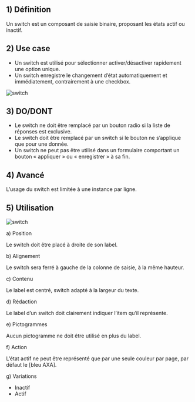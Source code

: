 ## 1) Définition

Un switch est un composant de saisie binaire, proposant les états actif ou inactif.

## 2) Use case

-   Un switch est utilisé pour sélectionner activer/désactiver rapidement une option unique.
-   Un switch enregistre le changement d’état automatiquement et immédiatement, contrairement à une checkbox.

<img src="../../assets/images/switch/switch-01.jpg" alt="switch" class="tk-markdown__img-fullscreen" />

## 3) DO/DONT

-   Le switch ne doit être remplacé par un bouton radio si la liste de réponses est exclusive.
-   Le switch doit être remplacé par un switch si le bouton ne s’applique que pour une donnée.
-   Un switch ne peut pas être utilisé dans un formulaire comportant un bouton « appliquer » ou « enregistrer » à sa fin.

## 4) Avancé

L’usage du switch est limitée à une instance par ligne.

## 5) Utilisation

<img src="../../assets/images/switch/switch-02.jpg" alt="switch" class="tk-markdown__img-fullscreen" />

a) Position

Le switch doit être placé à droite de son label.

b) Alignement

Le switch sera ferré à gauche de la colonne de saisie, à la même hauteur.

c) Contenu

Le label est centré, switch adapté à la largeur du texte.

d) Rédaction

Le label d’un switch doit clairement indiquer l’item qu’il représente.

e) Pictogrammes

Aucun pictogramme ne doit être utilisé en plus du label.

f) Action

L’état actif ne peut être représenté que par une seule couleur par page, par défaut le [bleu AXA].

g) Variations

-   Inactif
-   Actif
